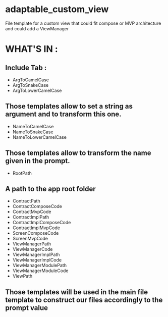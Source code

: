 # adaptable_custom_view
File template for a custom view that could fit compose or MVP architecture and could add a ViewManager

# WHAT'S IN :

## Include Tab :

- ArgToCamelCase
- ArgToSnakeCase
- ArgToLowerCamelCase

Those templates allow to set a string as argument and to transform this one.
-----------------------------------------------------------------------------

- NameToCamelCase
- NameToSnakeCase
- NameToLowerCamelCase

Those templates allow to transform the name given in the prompt.
-----------------------------------------------------------------------------

- RootPath

A path to the app root folder
-----------------------------------------------------------------------------

- ContractPath
- ContractComposeCode
- ContractMvpCode
- ContractImplPath
- ContractImplComposeCode
- ContractImplMvpCode
- ScreenComposeCode
- ScreenMvpCode
- ViewManagerPath
- ViewManagerCode
- ViewManagerImplPath
- ViewManagerImplCode
- ViewManagerModulePath
- ViewManagerModuleCode
- ViewPath

Those templates will be used in the main file template to construct our files accordingly to the prompt value
-----------------------------------------------------------------------------
